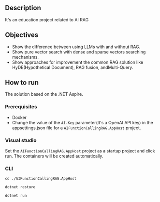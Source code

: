## Description
It's an education project related to AI RAG

## Objectives
* Show the difference between using LLMs with and without RAG.
* Show pure vector search with dense and sparse vectors searching mechanisms.
* Show approaches for improvement the common RAG solution like HyDE(Hypothetical Document),  RAG fusion, andMulti-Query.

## How to run
The solution based on the .NET Aspire.

### Prerequisites
* Docker
* Change the value of the `AI-Key` parameter(It's a OpenAI API key) in the appsettings.json file for a `AIFunctionCallingRAG.AppHost` project.

### Visual studio
Set the `AIFunctionCallingRAG.AppHost` project as a startup project and click run. The containers will be created automatically.

### CLI
```
cd ./AIFunctionCallingRAG.AppHost

dotnet restore

dotnet run
```